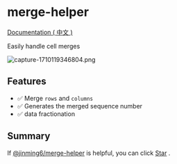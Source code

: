 # merge-helper

[Documentation ( 中文 )](https://jinming6.github.io/plugins/merge-helper.html)

Easily handle cell merges

![capture-1710119346804.png](https://s2.loli.net/2024/03/11/Fb6mMay49HWjrke.png)

## Features

- ✅ Merge `rows` and `columns`
- ✅ Generates the merged sequence number
- ✅ data fractionation

## Summary

If [@jinming6/merge-helper](https://github.com/Jinming6/merge-helper) is helpful, you can click [Star](<(https://github.com/Jinming6/merge-helper)>) .
